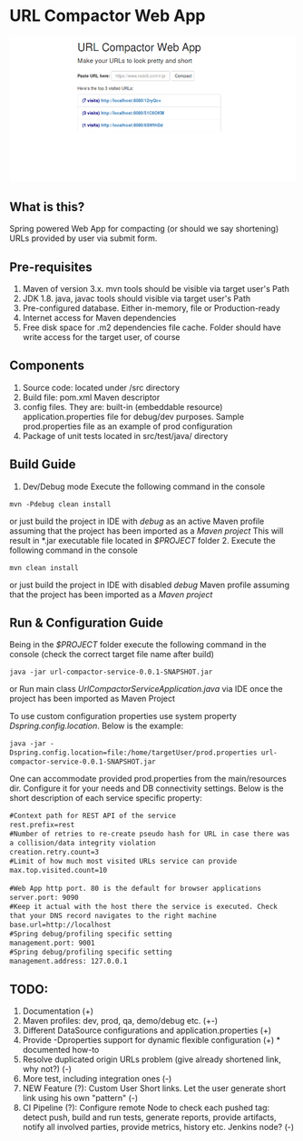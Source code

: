 # URL Compactor Web App

![Demo image of main screen](help/img/compactor_demo_page.png?raw=true "Title")

## What is this?
Spring powered Web App for compacting (or should we say shortening) URLs provided by user via submit form.

## Pre-requisites
1. Maven of version 3.x. mvn tools should be visible via target user's Path
2. JDK 1.8. java, javac tools should visible via target user's Path
3. Pre-configured database. Either in-memory, file or Production-ready
4. Internet access for Maven dependencies
5. Free disk space for .m2 dependencies file cache. Folder should have write access for the target user, of course

## Components
1. Source code: located under /src directory
2. Build file: pom.xml Maven descriptor
3. config files. They are: built-in (embeddable resource) application.properties file for debug/dev purposes.
Sample prod.properties file as an example of prod configuration
4. Package of unit tests located in src/test/java/ directory

## Build Guide
1. Dev/Debug mode
Execute the following command in the console
```
mvn -Pdebug clean install
```
or just build the project in IDE with *debug* as an active Maven profile assuming that the project has been imported as a *Maven project*
This will result in *.jar executable file located in *$PROJECT* folder
2.
Execute the following command in the console
   ```
   mvn clean install
   ```
   or just build the project in IDE with disabled *debug* Maven profile assuming that the project has been imported as a *Maven project*
## Run & Configuration Guide
Being in the *$PROJECT* folder execute the following command in the console (check the correct target file name after build)
```
java -jar url-compactor-service-0.0.1-SNAPSHOT.jar
```
or Run main class *UrlCompactorServiceApplication.java* via IDE once the project has been imported as Maven Project

To use custom configuration properties use system property *Dspring.config.location*. Below is the example:
```
java -jar -Dspring.config.location=file:/home/targetUser/prod.properties url-compactor-service-0.0.1-SNAPSHOT.jar
```
One can accommodate provided prod.properties from the main/resources dir. Configure it for your needs and DB connectivity settings.
Below is the short description of each service specific property:
```
#Context path for REST API of the service
rest.prefix=rest
#Number of retries to re-create pseudo hash for URL in case there was a collision/data integrity violation
creation.retry.count=3
#Limit of how much most visited URLs service can provide
max.top.visited.count=10

#Web App http port. 80 is the default for browser applications
server.port: 9090
#Keep it actual with the host there the service is executed. Check that your DNS record navigates to the right machine
base.url=http://localhost
#Spring debug/profiling specific setting
management.port: 9001
#Spring debug/profiling specific setting
management.address: 127.0.0.1
```

## TODO:
1. Documentation (+)
2. Maven profiles: dev, prod, qa, demo/debug etc. (+-)
3. Different DataSource configurations and application.properties (+)
4. Provide -Dproperties support for dynamic flexible configuration (+) * documented how-to
5. Resolve duplicated origin URLs problem (give already shortened link, why not?) (-)
6. More test, including integration ones (-)
7. NEW Feature (?): Custom User Short links. Let the user generate short link using his own "pattern" (-)
8. CI Pipeline (?): Configure remote Node to check each pushed tag: detect push, build and run tests, generate reports, provide artifacts, notify all involved parties, provide metrics, history etc. Jenkins node? (-)